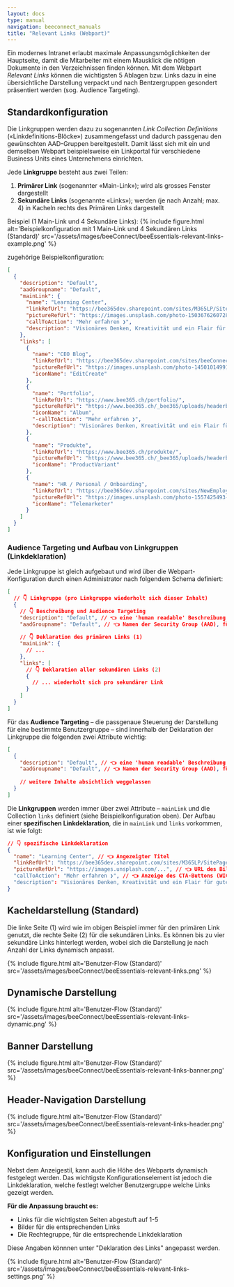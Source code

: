 ```yaml
---
layout: docs
type: manual
navigation: beeconnect_manuals
title: "Relevant Links (Webpart)"
---
```


Ein modernes Intranet erlaubt maximale Anpassungsmöglichkeiten der Hauptseite, damit die Mitarbeiter mit einem Mausklick die nötigen Dokumente in den Verzeichnissen finden können. Mit dem Webpart *Relevant Links* können die wichtigsten 5 Ablagen bzw. Links dazu in eine übersichtliche Darstellung verpackt und nach Bentzergruppen gesondert präsentiert werden (sog. Audience Targeting).

## Standardkonfiguration
Die Linkgruppen werden dazu zu sogenannten *Link Collection Definitions* («Linkdefinitions-Blöcke») zusammengefasst und dadurch passgenau den gewünschten AAD-Gruppen bereitgestellt. Damit lässt sich mit ein und demselben Webpart beispielsweise ein Linkportal für verschiedene Business Units eines Unternehmens einrichten. 

Jede **Linkgruppe** besteht aus zwei Teilen:
1. **Primärer Link** (sogenannter «Main-Link»); wird als grosses Fenster dargestellt
2. **Sekundäre Links** (sogenannte «Links»); werden (je nach Anzahl; max. 4) in Kacheln rechts des Primären Links dargestellt

Beispiel (1 Main-Link und 4 Sekundäre Links):
{% include figure.html alt='Beispielkonfiguration mit 1 Main-Link und 4 Sekundären Links (Standard)' src='/assets/images/beeConnect/beeEssentials-relevant-links-example.png' %}

zugehörige Beispielkonfiguration:
```json
[
  {
    "description": "Default",
    "aadGroupname": "Default",
    "mainLink": {
      "name": "Learning Center",
      "linkRefUrl": "https://bee365dev.sharepoint.com/sites/M365LP/SitePages/de/Home.aspx",
      "pictureRefUrl": "https://images.unsplash.com/photo-1503676260728-1c00da094a0b?ixlib=rb-1.2.1&ixid=MnwxMjA3fDB8MHxwaG90by1wYWdlfHx8fGVufDB8fHx8&auto=format&fit=crop&w=1644&q=80",
      "callToAction": "Mehr erfahren ❯",
      "description": "Visionäres Denken, Kreativität und ein Flair für guten Softwarecode – so geht's bei uns weiter..."
    },
    "links": [
      {
        "name": "CEO Blog",
        "linkRefUrl": "https://bee365dev.sharepoint.com/sites/beeConnect/SitePages/R%C3%BCckblick-auf-ein-Pandemiejahr.aspx",
        "pictureRefUrl": "https://images.unsplash.com/photo-1450101499163-c8848c66ca85?ixlib=rb-1.2.1&ixid=MnwxMjA3fDB8MHxwaG90by1wYWdlfHx8fGVufDB8fHx8&auto=format&fit=crop&w=1770&q=80",
        "iconName": "EditCreate"
      },
      {
        "name": "Portfolio",
        "linkRefUrl": "https://www.bee365.ch/portfolio/",
        "pictureRefUrl": "https://www.bee365.ch/_bee365/uploads/headerbild/bee365-portfolio.jpg",
        "iconName": "Album",
        "-callToAction": "Mehr erfahren ❯",
        "description": "Visionäres Denken, Kreativität und ein Flair für guten Softwarecode treffen auf eine breit gefächerte Erfahrung in der Zusammenführung von passenden und leistungsstarken Tools und Services aus der Microsoft Cloud zu kundenspezifischen Implementierungen."
      },
      {
        "name": "Produkte",
        "linkRefUrl": "https://www.bee365.ch/produkte/",
        "pictureRefUrl": "https://www.bee365.ch/_bee365/uploads/headerbild/Technologie/technologien_1274x560.jpg",
        "iconName": "ProductVariant"
      },
      {
        "name": "HR / Personal / Onboarding",
        "linkRefUrl": "https://bee365dev.sharepoint.com/sites/NewEmployeeOnboarding",
        "pictureRefUrl": "https://images.unsplash.com/photo-1557425493-6f90ae4659fc?ixlib=rb-1.2.1&ixid=MnwxMjA3fDB8MHxwaG90by1wYWdlfHx8fGVufDB8fHx8&auto=format&fit=crop&w=1770&q=80",
        "iconName": "Telemarketer"
      }
    ]
  }
]
```
### Audience Targeting und Aufbau von Linkgruppen (Linkdeklaration)
Jede Linkgruppe ist gleich aufgebaut und wird über die Webpart-Konfiguration durch einen Administrator nach folgendem Schema definiert:

```json
[
  // 👇 Linkgruppe (pro Linkgruppe wiederholt sich dieser Inhalt)
  {
    // 👇 Beschreibung und Audience Targeting
    "description": "Default", // 👈 eine 'human readable' Beschreibung dieser Linkgruppe
    "aadGroupname": "Default", // 👈 Namen der Security Group (AAD), für welche diese Links sichtbar sein sollen
    
    // 👇 Deklaration des primären Links (1)
    "mainLink": {
      // ...
    },
    "links": [
      // 👇 Deklaration aller sekundären Links (2) 
      {
        // ... wiederholt sich pro sekundärer Link
      }
    ]
  }
]
```

Für das **Audience Targeting** – die passgenaue Steuerung der Darstellung für eine bestimmte Benutzergruppe – sind innerhalb der Deklaration der Linkgruppe die folgenden zwei Attribute wichtig:

```json
[
  {
    "description": "Default", // 👈 eine 'human readable' Beschreibung dieser Linkgruppe
    "aadGroupname": "Default", // 👈 Namen der Security Group (AAD), für welche diese Links sichtbar sein sollen (Default: für alle sichtbar)
    
    // weitere Inhalte absichtlich weggelassen 
  }
]
```
Die **Linkgruppen** werden immer über zwei Attribute – `mainLink` und die Collection `links` definiert (siehe Beispielkonfiguration oben). Der Aufbau einer **spezifischen Linkdeklaration**, die in `mainLink` und `links` vorkommen, ist wie folgt:

```json
// 👇 spezifische Linkdeklaration
{
  "name": "Learning Center", // 👈 Angezeigter Titel
  "linkRefUrl": "https://bee365dev.sharepoint.com/sites/M365LP/SitePages/de/Home.aspx", // 👈 gewünschte Ziel-URL (Link)
  "pictureRefUrl": "https://images.unsplash.com/...", // 👈 URL des Bilds (Achtung: genauer Bildlink ist wichtig)
  "callToAction": "Mehr erfahren ❯", // 👈 Anzeige des CTA-Buttons (WICHTIG: wird nur im primären Link angezeigt)
  "description": "Visionäres Denken, Kreativität und ein Flair für guten Softwarecode – so geht's bei uns weiter..." // 👈 angezeigter Text
}
```


## Kacheldarstellung (Standard)
Die linke Seite (1) wird wie im obigen Beispiel immer für den primären Link genutzt, die rechte Seite (2) für die sekundären Links. Es können bis zu vier sekundäre Links hinterlegt werden, wobei sich die Darstellung je nach Anzahl der Links dynamisch anpasst.

{% include figure.html alt='Benutzer-Flow (Standard)' src='/assets/images/beeConnect/beeEssentials-relevant-links.png' %}

## Dynamische Darstellung

{% include figure.html alt='Benutzer-Flow (Standard)' src='/assets/images/beeConnect/beeEssentials-relevant-links-dynamic.png' %}

## Banner Darstellung

{% include figure.html alt='Benutzer-Flow (Standard)' src='/assets/images/beeConnect/beeEssentials-relevant-links-banner.png' %}

## Header-Navigation Darstellung

{% include figure.html alt='Benutzer-Flow (Standard)' src='/assets/images/beeConnect/beeEssentials-relevant-links-header.png' %}

## Konfiguration und Einstellungen
Nebst dem Anzeigestil, kann auch die Höhe des Webparts dynamisch festgelegt werden. Das wichtigste Konfigurationselement ist jedoch die Linkdeklaration, welche festlegt welcher Benutzergruppe welche Links gezeigt werden.

**Für die Anpassung braucht es:**

* Links für die wichtigsten Seiten abgestuft auf 1-5
* Bilder für die entsprechenden Links
* Die Rechtegruppe, für die entsprechende Linkdeklaration

Diese Angaben könnnen unter "Deklaration des Links" angepasst werden.

{% include figure.html alt='Benutzer-Flow (Standard)' src='/assets/images/beeConnect/beeEssentials-relevant-links-settings.png' %}

